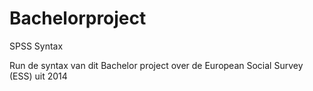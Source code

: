 # Bachelorproject
SPSS Syntax

Run de syntax van dit Bachelor project over de European Social Survey (ESS) uit 2014

